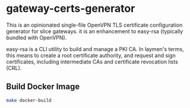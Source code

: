 # gateway-certs-generator



This is an opinionated single-file OpenVPN TLS certificate configuration generator for slice gateways. it is an enhancement to easy-rsa (typically bundled with OpenVPN).

easy-rsa is a CLI utility to build and manage a PKI CA. In laymen's terms, this means to create a root certificate authority, and request and sign certificates, including intermediate CAs and certificate revocation lists (CRL).


## Build Docker Image
```bash
make docker-build
```

